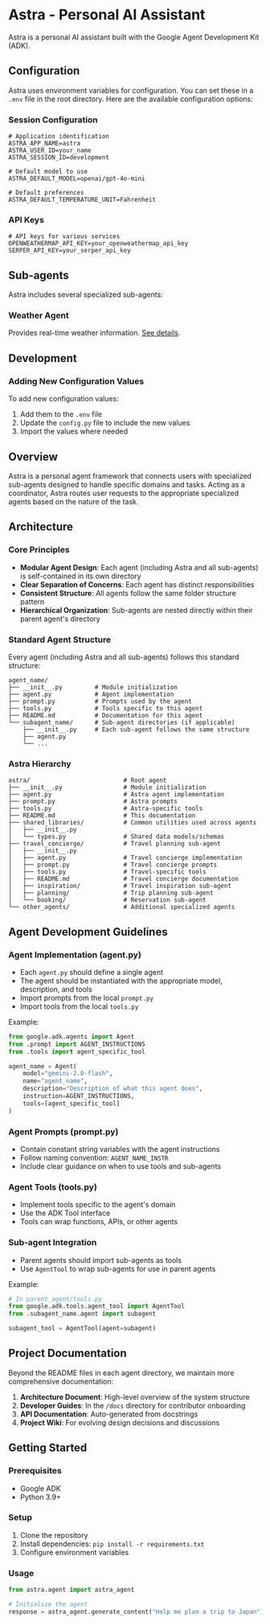 # Astra - Personal AI Assistant

Astra is a personal AI assistant built with the Google Agent Development Kit (ADK).

## Configuration

Astra uses environment variables for configuration. You can set these in a `.env` file in the root directory. Here are the available configuration options:

### Session Configuration

```
# Application identification
ASTRA_APP_NAME=astra
ASTRA_USER_ID=your_name
ASTRA_SESSION_ID=development

# Default model to use
ASTRA_DEFAULT_MODEL=openai/gpt-4o-mini

# Default preferences
ASTRA_DEFAULT_TEMPERATURE_UNIT=Fahrenheit
```

### API Keys

```
# API keys for various services
OPENWEATHERMAP_API_KEY=your_openweathermap_api_key
SERPER_API_KEY=your_serper_api_key
```

## Sub-agents

Astra includes several specialized sub-agents:

### Weather Agent

Provides real-time weather information. [See details](./weather_agent/README.md).

## Development

### Adding New Configuration Values

To add new configuration values:

1. Add them to the `.env` file
2. Update the `config.py` file to include the new values
3. Import the values where needed

## Overview
Astra is a personal agent framework that connects users with specialized sub-agents designed to handle specific domains and tasks. Acting as a coordinator, Astra routes user requests to the appropriate specialized agents based on the nature of the task.

## Architecture

### Core Principles
- **Modular Agent Design**: Each agent (including Astra and all sub-agents) is self-contained in its own directory
- **Clear Separation of Concerns**: Each agent has distinct responsibilities
- **Consistent Structure**: All agents follow the same folder structure pattern
- **Hierarchical Organization**: Sub-agents are nested directly within their parent agent's directory

### Standard Agent Structure
Every agent (including Astra and all sub-agents) follows this standard structure:

```
agent_name/
├── __init__.py         # Module initialization
├── agent.py            # Agent implementation
├── prompt.py           # Prompts used by the agent
├── tools.py            # Tools specific to this agent
├── README.md           # Documentation for this agent
└── subagent_name/      # Sub-agent directories (if applicable)
    ├── __init__.py     # Each sub-agent follows the same structure
    ├── agent.py
    └── ...
```

### Astra Hierarchy
```
astra/                          # Root agent
├── __init__.py                 # Module initialization
├── agent.py                    # Astra agent implementation
├── prompt.py                   # Astra prompts
├── tools.py                    # Astra-specific tools
├── README.md                   # This documentation
├── shared_libraries/           # Common utilities used across agents
│   ├── __init__.py
│   └── types.py                # Shared data models/schemas
├── travel_concierge/           # Travel planning sub-agent
│   ├── __init__.py
│   ├── agent.py                # Travel concierge implementation
│   ├── prompt.py               # Travel concierge prompts
│   ├── tools.py                # Travel-specific tools
│   ├── README.md               # Travel concierge documentation
│   ├── inspiration/            # Travel inspiration sub-agent
│   ├── planning/               # Trip planning sub-agent
│   └── booking/                # Reservation sub-agent
└── other_agents/               # Additional specialized agents
```

## Agent Development Guidelines

### Agent Implementation (agent.py)
- Each `agent.py` should define a single agent
- The agent should be instantiated with the appropriate model, description, and tools
- Import prompts from the local `prompt.py`
- Import tools from the local `tools.py`

Example:
```python
from google.adk.agents import Agent
from .prompt import AGENT_INSTRUCTIONS
from .tools import agent_specific_tool

agent_name = Agent(
    model="gemini-2.0-flash",
    name="agent_name",
    description="Description of what this agent does",
    instruction=AGENT_INSTRUCTIONS,
    tools=[agent_specific_tool]
)
```

### Agent Prompts (prompt.py)
- Contain constant string variables with the agent instructions
- Follow naming convention: `AGENT_NAME_INSTR`
- Include clear guidance on when to use tools and sub-agents

### Agent Tools (tools.py)
- Implement tools specific to the agent's domain
- Use the ADK Tool interface 
- Tools can wrap functions, APIs, or other agents

### Sub-agent Integration
- Parent agents should import sub-agents as tools
- Use `AgentTool` to wrap sub-agents for use in parent agents

Example:
```python
# In parent_agent/tools.py
from google.adk.tools.agent_tool import AgentTool
from .subagent_name.agent import subagent

subagent_tool = AgentTool(agent=subagent)
```

## Project Documentation

Beyond the README files in each agent directory, we maintain more comprehensive documentation:

1. **Architecture Document**: High-level overview of the system structure
2. **Developer Guides**: In the `/docs` directory for contributor onboarding
3. **API Documentation**: Auto-generated from docstrings
4. **Project Wiki**: For evolving design decisions and discussions

## Getting Started

### Prerequisites
- Google ADK
- Python 3.9+

### Setup
1. Clone the repository
2. Install dependencies: `pip install -r requirements.txt`
3. Configure environment variables

### Usage
```python
from astra.agent import astra_agent

# Initialize the agent
response = astra_agent.generate_content("Help me plan a trip to Japan")
``` 